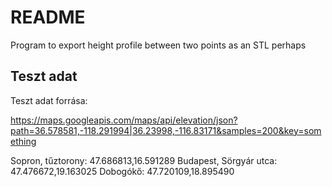 # README
Program to export height profile between two points as an STL perhaps

## Teszt adat
Teszt adat forrása:

https://maps.googleapis.com/maps/api/elevation/json?path=36.578581,-118.291994|36.23998,-116.83171&samples=200&key=something

Sopron, tűztorony: 47.686813,16.591289
Budapest, Sörgyár utca: 47.476672,19.163025
Dobogókő: 47.720109,18.895490
